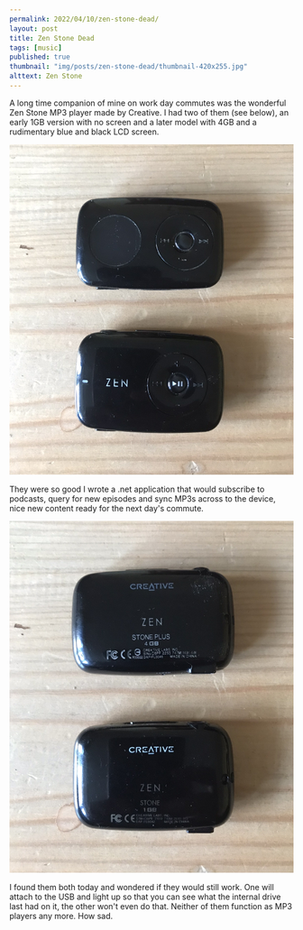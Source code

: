 ```yaml
---
permalink: 2022/04/10/zen-stone-dead/
layout: post
title: Zen Stone Dead
tags: [music]
published: true
thumbnail: "img/posts/zen-stone-dead/thumbnail-420x255.jpg"
alttext: Zen Stone
---
```


A long time companion of mine on work day commutes was the wonderful Zen Stone MP3 player made by Creative. 
I had two of them (see below), an early 1GB version with no screen and a later model with 4GB and a rudimentary blue and 
black LCD screen.  

<img src="/img/posts/zen-stone-dead/zen-stone-front.jpg" alt="front" class="u-max-full-width" />

They were so good I wrote a .net application that would subscribe to podcasts, 
query for new episodes and sync MP3s across to the device, nice new content ready for the next day's commute.

<img src="/img/posts/zen-stone-dead/zen-stone-back.jpg" alt="back" class="u-max-full-width" />

I found them both today and wondered if they would still work. One will attach to the USB and light up so that 
you can see what the internal drive last had on it, the other won't even do that. Neither of them function as 
MP3 players any more. How sad.  
